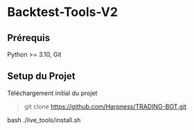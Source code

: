 # Backtest-Tools-V2

## Prérequis

Python >= 3.10, Git

## Setup du Projet

Téléchargement initial du projet
> git clone https://github.com/Harpness/TRADING-BOT.git  
 

bash ./live_tools/install.sh 
